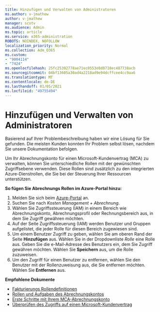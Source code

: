 ```yaml
---
title: Hinzufügen und Verwalten von Administratoren
ms.author: v-jmathew
author: v-jmathew
manager: scotv
ms.audience: Admin
ms.topic: article
ms.service: o365-administration
ROBOTS: NOINDEX, NOFOLLOW
localization_priority: Normal
ms.collection: Adm_O365
ms.custom:
- "9004114"
- "7424"
ms.openlocfilehash: 25fc25392778ae71ec0553e8d8718ec487738acb
ms.sourcegitcommit: 04bf13605a30ad4a2218ad9e94dcffcee4cc9aa6
ms.translationtype: MT
ms.contentlocale: de-DE
ms.lasthandoff: 01/05/2021
ms.locfileid: "49755494"
---
```

# <a name="how-to-add-and-manage-admins"></a>Hinzufügen und Verwalten von Administratoren

Basierend auf Ihrer Problembeschreibung haben wir eine Lösung für Sie gefunden. Die meisten Kunden konnten Ihr Problem selbst lösen, nachdem Sie unsere Dokumentation befolgen.

Um Ihr Abrechnungskonto für einen Microsoft-Kundenvertrag (MCA) zu verwalten, können Sie unterschiedliche Rollen mit der gewünschten Zugriffsebene verwenden. Diese Rollen sind zusätzlich zu den integrierten Azure-Dienstrollen, die Sie bei der Steuerung Ihrer Ressourcen unterstützen.

**So fügen Sie Abrechnungs Rollen im Azure-Portal hinzu:**

1. Melden Sie sich beim [Azure-Portal](https://portal.azure.com/) an.
2. Suchen Sie nach *Kosten Management + Abrechnung*.
3. Wählen Sie Zugriffssteuerung (IAM) in einem Bereich wie Abrechnungskonto, Abrechnungsprofil oder Rechnungsbereich aus, in dem Sie Zugriff gewähren möchten.
4. Auf der Seite Zugriffssteuerung (IAM) werden Benutzer und Gruppen aufgelistet, die jeder Rolle für diesen Bereich zugewiesen sind.
5. Um einem Benutzer Zugriff zu geben, wählen Sie am oberen Rand der Seite **Hinzufügen** aus. Wählen Sie in der Dropdownliste *Rolle* eine Rolle aus. Geben Sie die e-Mail-Adresse des Benutzers ein, dem Sie Zugriff gewähren möchten. Wählen Sie **Speichern** aus, um die Rolle zuzuweisen.
6. Um den Zugriff für einen Benutzer zu entfernen, wählen Sie den Benutzer mit der Rollenzuweisung aus, die Sie entfernen möchten. Wählen Sie **Entfernen** aus.

**Empfohlene Dokumente**

- [Fakturierungs Rollendefinitionen](https://docs.microsoft.com/azure/cost-management-billing/manage/understand-mca-roles)
- [Rollen und Aufgaben des Abrechnungskontos](https://docs.microsoft.com/azure/cost-management-billing/manage/understand-mca-roles#billing-account-roles-and-tasks)
- [Erste Schritte mit Ihrem MCA-Abrechnungskonto](https://docs.microsoft.com/azure/cost-management-billing/understand/mca-overview)
- [Überprüfen des Zugriffs auf einen Microsoft-Kundenvertrag](https://docs.microsoft.com/azure/cost-management-billing/manage/change-credit-card?WT.mc_id=Portal-Microsoft_Azure_Support%22%20%5Cl%20%22manage-credit-cards-for-a-microsoft-customer-agreement%22%20%5Ct%20%22_blank#check-the-type-of-your-account)
